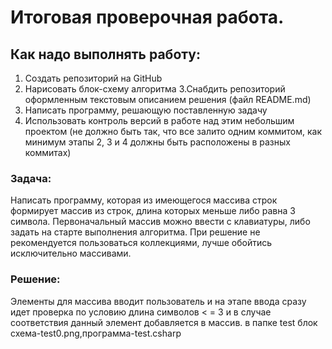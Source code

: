 # Итоговая проверочная работа.
## Как надо выполнять работу:
1. Создать репозиторий на GitHub
2. Нарисовать блок-схему алгоритма
3.Снабдить репозиторий оформленным текстовым описанием решения (файл README.md)
4. Написать программу, решающую поставленную задачу
5. Использовать контроль версий в работе над этим небольшим проектом 
(не должно быть так, что все залито одним коммитом, как минимум этапы 2, 3 и 4 должны быть расположены в разных коммитах)
### Задача:
Написать программу, которая из имеющегося массива строк формирует массив из строк, длина которых меньше либо равна 3 символа.
Первоначальный массив можно ввести с клавиатуры, либо задать на старте выполнения алгоритма. При решение не рекомендуется пользоваться коллекциями,
лучше обойтись исключительно массивами.
### Решение:
Элементы для массива вводит пользователь и на этапе ввода сразу идет проверка по условию длина символов < = 3 и в случае соответствия данный элемент добавляется в массив.
в папке test блок схема-test0.png,программа-test.csharp
